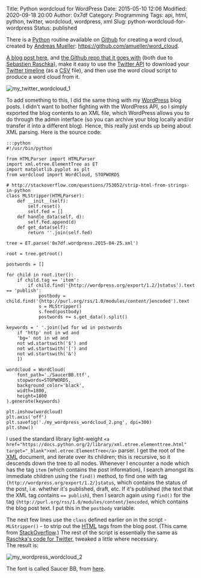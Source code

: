 Title: Python wordcloud for WordPress
Date: 2015-05-10 12:06
Modified: 2020-09-18 20:00
Author: 0x7df
Category: Programming
Tags: api, html, python, twitter, wordcloud, wordpress, xml
Slug: python-wordcloud-for-wordpress
Status: published

There is a [Python](http://www.python.org) routine available on
[Github](https://github.com/) for creating a word cloud, created by
[Andreas Mueller](http://peekaboo-vision.blogspot.co.uk/):
<https://github.com/amueller/word_cloud>.

[A blog post
here](http://sebastianraschka.com/Articles/2014_twitter_wordcloud.html),
and [the Github repo that it goes
with](https://github.com/rasbt/datacollect) (both due to [Sebastien
Raschka](http://sebastianraschka.com/)), make it easy to use the
[Twitter API](https://dev.twitter.com/rest/public) to download your
[Twitter
timeline](https://support.twitter.com/articles/164083-what-s-a-twitter-timeline#)
(as a [CSV](http://en.wikipedia.org/wiki/Comma-separated_values) file),
and then use the word cloud script to produce a word cloud from it.

![my_twitter_wordcloud_1]({static}images/my_twitter_wordcloud_1.png?w=660)

To add something to this, I did the same thing with my
[WordPress](https://wordpress.com) blog posts. I didn't want to bother
fighting with the WordPress API, so I simply exported the blog contents
to an XML file, which WordPress allows you to do through the admin
interface (so you can archive your blog locally and/or transfer it into
a different blog). Hence, this really just ends up being about XML
parsing. Here is the source code:

    :::python
    #!/usr/bin/python
    
    from HTMLParser import HTMLParser  
    import xml.etree.ElementTree as ET  
    import matplotlib.pyplot as plt  
    from wordcloud import WordCloud, STOPWORDS
    
    # http://stackoverflow.com/questions/753052/strip-html-from-strings-in-python  
    class MLStripper(HTMLParser):  
        def __init__(self):  
            self.reset()  
            self.fed = []  
        def handle_data(self, d):  
            self.fed.append(d)  
        def get_data(self):  
            return ''.join(self.fed)
    
    tree = ET.parse('0x7df.wordpress.2015-04-25.xml')
    
    root = tree.getroot()
    
    postwords = []
    
    for child in root.iter():  
        if child.tag == 'item':  
            if child.find('{http://wordpress.org/export/1.2/}status').text == 'publish':  
                postbody = child.find('{http://purl.org/rss/1.0/modules/content/}encoded').text  
                s = MLStripper()  
                s.feed(postbody)  
                postwords += s.get_data().split()
    
    keywords = ' '.join([wd for wd in postwords  
        if 'http' not in wd and  
        'bg=' not in wd and  
        not wd.startswith('$') and  
        not wd.startswith('[') and  
        not wd.startswith('&')  
        ])
    
    wordcloud = WordCloud(  
        font_path='./SaucerBB.ttf',  
        stopwords=STOPWORDS,  
        background_color='black',  
        width=1800,  
        height=1800  
    ).generate(keywords)
    
    plt.imshow(wordcloud)  
    plt.axis('off')  
    plt.savefig('./my_wordpress_wordcloud_2.png', dpi=300)  
    plt.show()  

I used the standard library light-weight
`<a href="https://docs.python.org/2/library/xml.etree.elementtree.html" target="_blank">xml.etree.ElementTree</a>`
parser. I get the root of the [XML](http://en.wikipedia.org/wiki/XML)
document, and iterate over its children; this is recursive, so it
descends down the tree to all nodes. Whenever I encounter a node which
has the tag `item` (which contains the post information), I search
amongst its immediate children using the `find()` method, to find one
with tag `{http://wordpress.org/export/1.2/}status`, which contains the
status of the post, i.e. whether it's published, draft, etc. If it's
published (the text that the XML tag contains `== publish`), then I
search again using `find()` for the tag
`{http://purl.org/rss/1.0/modules/content/}encoded`, which contains the
blog post text. I put this in the `postbody` variable.

The next few lines use the `class` defined earlier on in the script -
`MLStripper()` - to strip out the [HTML](http://www.w3schools.com/html/)
tags from the blog post. (This came from
[StackOverflow](//stackoverflow.com/questions/753052/strip-html-from-strings-in-python).)
The rest of the script is essentially the same as [Raschka's code for
Twitter](http://sebastianraschka.com/Articles/2014_twitter_wordcloud.html),
tweaked a little where necessary.  
The result is:

![my_wordpress_wordcloud_2]({static}images/my_wordpress_wordcloud_21.png?w=660)

The font is called Saucer BB, from
[here](http://www.1001fonts.com/saucer-bb-font.html).


